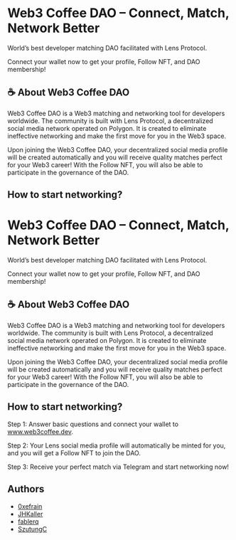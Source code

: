 


# Web3 Coffee DAO – Connect, Match, Network Better

World’s best developer matching DAO facilitated with Lens Protocol.

Connect your wallet now to get your profile, Follow NFT, and DAO membership!



## ☕ About Web3 Coffee DAO
Web3 Coffee DAO is a Web3 matching and networking tool for developers worldwide. The community is built with Lens Protocol, a decentralized social media network operated on Polygon. It is created to eliminate ineffective networking and make the first move for you in the Web3 space.

Upon joining the Web3 Coffee DAO, your decentralized social media profile will be created automatically and you will receive quality matches perfect for your Web3 career! With the Follow NFT, you will also be able to participate in the governance of the DAO.



## How to start networking?

# Web3 Coffee DAO – Connect, Match, Network Better

World’s best developer matching DAO facilitated with Lens Protocol.

Connect your wallet now to get your profile, Follow NFT, and DAO membership!



## ☕ About Web3 Coffee DAO
Web3 Coffee DAO is a Web3 matching and networking tool for developers worldwide. The community is built with Lens Protocol, a decentralized social media network operated on Polygon. It is created to eliminate ineffective networking and make the first move for you in the Web3 space.

Upon joining the Web3 Coffee DAO, your decentralized social media profile will be created automatically and you will receive quality matches perfect for your Web3 career! With the Follow NFT, you will also be able to participate in the governance of the DAO.



## How to start networking?
Step 1: Answer basic questions and connect your wallet to www.web3coffee.dev.

Step 2: Your Lens social media profile will automatically be minted for you, and you will get a Follow NFT to join the DAO.

Step 3: Receive your perfect match via Telegram and start networking now!

## Authors

- [0xefrain](https://www.github.com/octokatherine)
- [JHKaller](https://github.com/JHKaller)
- [fablerq](https://github.com/fablerq)
- [SzutungC](https://github.com/SzutungC)



